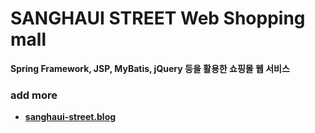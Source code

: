 # SANGHAUI STREET Web Shopping mall
**Spring Framework, JSP, MyBatis, jQuery 등을 활용한 쇼핑몰 웹 서비스**
### add more
- <b><a href="https://everlasting-cello-2b6.notion.site/Sanghaui-Street-f979a78700894648a0e5451ee8e82408">sanghaui-street.blog</a></br>

